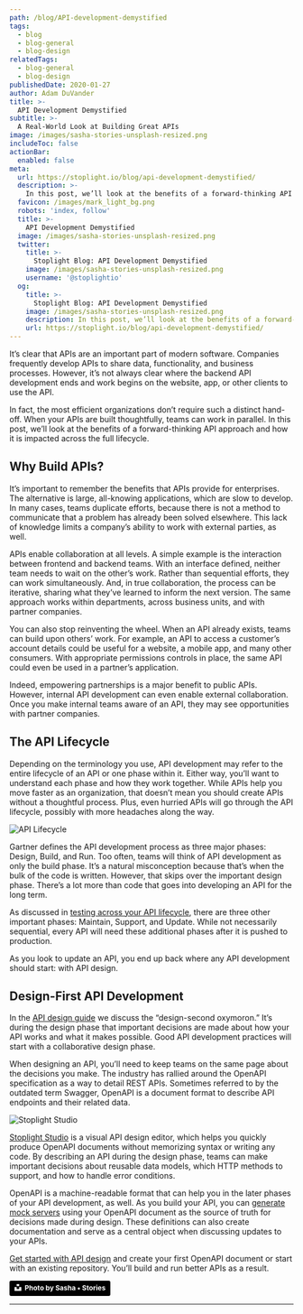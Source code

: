 ```yaml
---
path: /blog/API-development-demystified
tags:
  - blog
  - blog-general
  - blog-design
relatedTags:
  - blog-general
  - blog-design
publishedDate: 2020-01-27
author: Adam DuVander
title: >-
  API Development Demystified
subtitle: >-
  A Real-World Look at Building Great APIs
image: /images/sasha-stories-unsplash-resized.png
includeToc: false
actionBar:
  enabled: false
meta:
  url: https://stoplight.io/blog/api-development-demystified/
  description: >-
    In this post, we’ll look at the benefits of a forward-thinking API approach and how it is impacted across the full lifecycle.
  favicon: /images/mark_light_bg.png
  robots: 'index, follow'
  title: >-
    API Development Demystified
  image: /images/sasha-stories-unsplash-resized.png
  twitter:
    title: >-
      Stoplight Blog: API Development Demystified
    image: /images/sasha-stories-unsplash-resized.png
    username: '@stoplightio'
  og:
    title: >-
      Stoplight Blog: API Development Demystified
    image: /images/sasha-stories-unsplash-resized.png
    description: In this post, we’ll look at the benefits of a forward-thinking API approach and how it is impacted across the full lifecycle.
    url: https://stoplight.io/blog/api-development-demystified/
---
```


It’s clear that APIs are an important part of modern software. Companies frequently develop APIs to share data, functionality, and business processes. However, it’s not always clear where the backend API development ends and work begins on the website, app, or other clients to use the API.

In fact, the most efficient organizations don’t require such a distinct hand-off. When your APIs are built thoughtfully, teams can work in parallel. In this post, we’ll look at the benefits of a forward-thinking API approach and how it is impacted across the full lifecycle.

## Why Build APIs?

It’s important to remember the benefits that APIs provide for enterprises. The alternative is large, all-knowing applications, which are slow to develop. In many cases, teams duplicate efforts, because there is not a method to communicate that a problem has already been solved elsewhere. This lack of knowledge limits a company’s ability to work with external parties, as well.

APIs enable collaboration at all levels. A simple example is the interaction between frontend and backend teams. With an interface defined, neither team needs to wait on the other’s work. Rather than sequential efforts, they can work simultaneously. And, in true collaboration, the process can be iterative, sharing what they’ve learned to inform the next version. The same approach works within departments, across business units, and with partner companies.

You can also stop reinventing the wheel. When an API already exists, teams can build upon others’ work. For example, an API to access a customer’s account details could be useful for a website, a mobile app, and many other consumers. With appropriate permissions controls in place, the same API could even be used in a partner’s application.

Indeed, empowering partnerships is a major benefit to public APIs. However, internal API development can even enable external collaboration. Once you make internal teams aware of an API, they may see opportunities with partner companies.

## The API Lifecycle

Depending on the terminology you use, API development may refer to the entire lifecycle of an API or one phase within it. Either way, you’ll want to understand each phase and how they work together. While APIs help you move faster as an organization, that doesn’t mean you should create APIs without a thoughtful process. Plus, even hurried APIs will go through the API lifecycle, possibly with more headaches along the way.

<img src="/images/api-lifecycle.png" alt="API Lifecycle"
title="API Lifecycle" style="box-shadow: none; background-color: transparent"/>

Gartner defines the API development process as three major phases: Design, Build, and Run. Too often, teams will think of API development as only the build phase. It’s a natural misconception because that’s when the bulk of the code is written. However, that skips over the important design phase. There’s a lot more than code that goes into developing an API for the long term.

As discussed in [testing across your API lifecycle](https://stoplight.io/blog/api-integration-testing/), there are three other important phases: Maintain, Support, and Update. While not necessarily sequential, every API will need these additional phases after it is pushed to production.

As you look to update an API, you end up back where any API development should start: with API design.

<div class="convertful-26074"></div>

## Design-First API Development

In the [API design guide](https://stoplight.io/api-design-guide/basics/) we discuss the “design-second oxymoron.” It’s during the design phase that important decisions are made about how your API works and what it makes possible. Good API development practices will start with a collaborative design phase.

When designing an API, you’ll need to keep teams on the same page about the decisions you make. The industry has rallied around the OpenAPI specification as a way to detail REST APIs. Sometimes referred to by the outdated term Swagger, OpenAPI is a document format to describe API endpoints and their related data.

![Stoplight Studio](/images/studio/hero.png)

[Stoplight Studio](https://stoplight.io/studio/) is a visual API design editor, which helps you quickly produce OpenAPI documents without memorizing syntax or writing any code. By describing an API during the design phase, teams can make important decisions about reusable data models, which HTTP methods to support, and how to handle error conditions.

OpenAPI is a machine-readable format that can help you in the later phases of your API development, as well. As you build your API, you can [generate mock servers](https://stoplight.io/p/docs/gh/stoplightio/prism/docs/guides/01-mocking.md) using your OpenAPI document as the source of truth for decisions made during design. These definitions can also create documentation and serve as a central object when discussing updates to your APIs.

[Get started with API design](https://stoplight.io/studio/) and create your first OpenAPI document or start with an existing repository. You’ll build and run better APIs as a result.

<a style="background-color:black;color:white;text-decoration:none;padding:4px 6px;font-family:-apple-system, BlinkMacSystemFont, &quot;San Francisco&quot;, &quot;Helvetica Neue&quot;, Helvetica, Ubuntu, Roboto, Noto, &quot;Segoe UI&quot;, Arial, sans-serif;font-size:12px;font-weight:bold;line-height:1.2;display:inline-block;border-radius:3px" href="https://unsplash.com/@sanfrancisco?utm_medium=referral&amp;utm_campaign=photographer-credit&amp;utm_content=creditBadge" target="_blank" rel="noopener noreferrer" title="Download free do whatever you want high-resolution photos from Sasha • Stories"><span style="display:inline-block;padding:2px 3px"><svg xmlns="http://www.w3.org/2000/svg" style="height:12px;width:auto;position:relative;vertical-align:middle;top:-2px;fill:white" viewBox="0 0 32 32"><title>unsplash-logo</title><path d="M10 9V0h12v9H10zm12 5h10v18H0V14h10v9h12v-9z"></path></svg></span><span style="display:inline-block;padding:2px 3px">Photo by Sasha • Stories</span></a>

---
